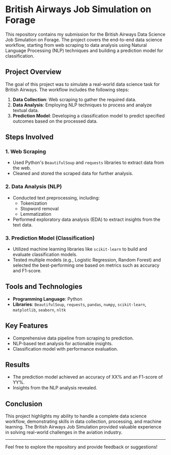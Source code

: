 # British Airways Job Simulation on Forage

This repository contains my submission for the British Airways Data Science Job Simulation on Forage. The project covers the end-to-end data science workflow, starting from web scraping to data analysis using Natural Language Processing (NLP) techniques and building a prediction model for classification.

## Project Overview

The goal of this project was to simulate a real-world data science task for British Airways. The workflow includes the following steps:

1. **Data Collection**: Web scraping to gather the required data.
2. **Data Analysis**: Employing NLP techniques to process and analyze textual data.
3. **Prediction Model**: Developing a classification model to predict specified outcomes based on the processed data.

## Steps Involved

### 1. Web Scraping
- Used Python's `BeautifulSoup` and `requests` libraries to extract data from the web.
- Cleaned and stored the scraped data for further analysis.

### 2. Data Analysis (NLP)
- Conducted text preprocessing, including:
  - Tokenization
  - Stopword removal
  - Lemmatization
- Performed exploratory data analysis (EDA) to extract insights from the text data.

### 3. Prediction Model (Classification)
- Utilized machine learning libraries like `scikit-learn` to build and evaluate classification models.
- Tested multiple models (e.g., Logistic Regression, Random Forest) and selected the best-performing one based on metrics such as accuracy and F1-score.

## Tools and Technologies
- **Programming Language**: Python
- **Libraries**: `BeautifulSoup`, `requests`, `pandas`, `numpy`, `scikit-learn`, `matplotlib`, `seaborn`, `nltk`

## Key Features
- Comprehensive data pipeline from scraping to prediction.
- NLP-based text analysis for actionable insights.
- Classification model with performance evaluation.

## Results
- The prediction model achieved an accuracy of XX% and an F1-score of YY%.
- Insights from the NLP analysis revealed.

## Conclusion
This project highlights my ability to handle a complete data science workflow, demonstrating skills in data collection, processing, and machine learning. The British Airways Job Simulation provided valuable experience in solving real-world challenges in the aviation industry.

---

Feel free to explore the repository and provide feedback or suggestions!
